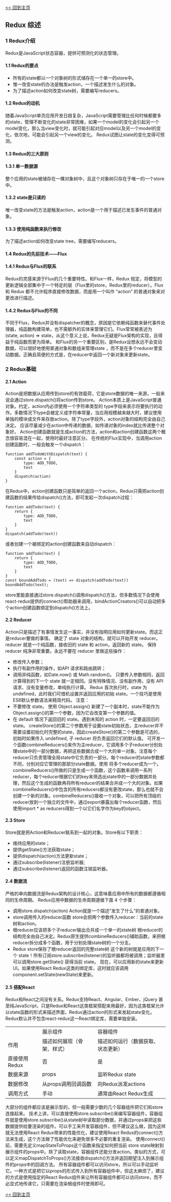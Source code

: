 [<< 回到主页](http://suzy1993.github.io/misszy/)

## Redux 综述

### 1 Redux介绍
Redux是JavaScript状态容器，提供可预测化的状态管理。
#### 1.1 Redux的要点
* 所有的state都以一个对象树的形式储存在一个单一的store中。
* 惟一改变state的办法是触发action，一个描述发生什么的对象。
* 为了描述action如何改变state树，需要编写reducers。

#### 1.2 Redux的动机
随着JavaScript单页应用开发日趋复杂，JavaScript需要管理比任何时候都要多的state，管理不断变化的state非常困难，如果一个model的变化会引起另一个model变化，那么当view变化时，就可能引起对应model以及另一个model的变化，依次地，可能会引起另一个view的变化。
Redux试图让state的变化变得可预测。

#### 1.3 Redux的三大原则
#### 1.3.1 单一数据源
整个应用的state被储存在一棵对象树中，且这个对象树只存在于唯一的一个store中。

#### 1.3.2 state是只读的
唯一改变state的方法是触发action，action是一个用于描述已发生事件的普通对象。

#### 1.3.3 使用纯函数来执行修改
为了描述action如何改变state tree，需要编写reducers。

#### 1.4 Redux的先前技术——Flux
#### 1.4.1 Redux与Flux的联系
Redux的灵感来源于Flux的几个重要特性。和Flux一样，Redux 规定，将模型的更新逻辑全部集中于一个特定的层（Flux里的store，Redux里的reducer）。Flux 和 Redux 都不允许程序直接修改数据，而是用一个叫作 “action” 的普通对象来对更改进行描述。

#### 1.4.2 Redux与Flux的不同
不同于Flux，Redux并没有dispatcher的概念，原因是它依赖纯函数来替代事件处理器，纯函数构建简单，也不需额外的实体来管理它们。Flux常常被表述为 (state, action) => state，从这个意义上说，Redux无疑是Flux架构的实现，且得益于纯函数而更为简单。
和Flux的另一个重要区别，是Redux设想永远不会变动数据，可以很好地使用普通对象和数组来管理state ，而不是在多个reducer里变动数据。正确且简便的方式是，在reducer中返回一个新对象来更新state。

### 2 Redux基础
#### 2.1 Action
Action是把数据从应用传到store的有效载荷，它是store数据的唯一来源，一般来说会通过store.dispatch()将action传到store。
Action本质上是JavaScript普通对象。约定，action内必须使用一个字符串类型的 type字段来表示将要执行的动作。多数情况下type会被定义成字符串常量，当应用规模越来越大时，建议使用单独的模块或文件来存放action。除了type字段外，action对象的结构完全由自己决定。
应该尽量减少在action中传递的数据，如传递对象的index就比传递整个对象好。
Action创建函数就是生成action的方法，action和action创建函数这两个概念很容易混在一起，使用时最好注意区分。
在传统的Flux实现中，当调用action创建函数时，一般会触发一个dispatch：
```
function addTodoWithDispatch(text) {
    const action = {
        type: ADD_TODO,
        text
    }
    dispatch(action)
}
```
在Redux中，action创建函数只是简单的返回一个action，Redux只需把action创建函数的结果传给dispatch()方法，即可发起一次dispatch过程：
```
function addTodo(text) {
    return {
        type: ADD_TODO,
        text
    }
}
dispatch(addTodo(text))
```
或者创建一个被绑定的action创建函数来自动dispatch：
```
function addTodo(text) {
    return {
        type: ADD_TODO,
        text
    }
}
const boundAddTodo = (text) => dispatch(addTodo(text))
boundAddTodo(text);
```
store里能直接通过store.dispatch()调用dispatch()方法，但多数情况下会使用 react-redux提供的connect()帮助器来调用，bindActionCreators()可以自动把多个action创建函数绑定到dispatch()方法上。

#### 2.2 Reducer
Action只是描述了有事情发生这一事实，并没有指明应用如何更新state。而这正是reducer要做的事情。
确定了 state 对象的结构，就可以开始开发 reducer。reducer 就是一个纯函数，接收旧的 state 和 action，返回新的 state。
保持 reducer 纯净非常重要。永远不要在 reducer 里做这些操作：
* 修改传入参数；
* 执行有副作用的操作，如API 请求和路由跳转；
* 调用非纯函数，如Date.now() 或 Math.random()。
只要传入参数相同，返回计算得到的下一个 state 就一定相同。没有特殊情况、没有副作用，没有 API 请求、没有变量修改，单纯执行计算。
Redux 首次执行时，state 为 undefined，此时我们可借机设置并返回应用的初始 state。一个技巧是使用ES6默认参数语法来精简代码。
注意：
* 不要修改 state。 使用 Object.assign() 新建了一个副本时，state不能作为Object.assign()的第一个参数，因为它会改变第一个参数的值。
* 在 default 情况下返回旧的 state。遇到未知的 action 时，一定要返回旧的 state。
createStore()的第二个参数用于设置state初始状态，主reducer并不需要设置初始化时完整的state，因此createStore()的第二个参数是可选的，初始时如果传入 undefined, 子 reducer 将负责返回它们的默认值。
可开发一个函数combineReducers()来作为主reducer，它调用多个子reducer分别处理state中的一部分数据，再把这些数据合成一个大的单一对象。注意每个reducer只负责管理全局state中它负责的一部分。每个reducer的state参数都不同，分别对应它管理的那部分state数据。使用 将多个reducer成为一个。combineReducers()所做的只是生成一个函数，这个函数来调用一系列reducer，每个reducer根据它们的key来筛选出state中的一部分数据并处理，然后这个生成的函数再将所有reducer的结果合并成一个大的对象。如果combineReducers()中包含的所有reducers都没有更改state，那么也就不会创建一个新的对象。combineReducers()接收一个对象，可以把所有顶级的reducer放到一个独立的文件中，通过export暴露出每个reducer函数，然后使用import * as reducers得到一个以它们名字作为key的object。

#### 2.3 Store
Store就是把Action和Reducer联系到一起的对象。Store有以下职责：
* 维持应用的state；
* 提供getState()方法获取state；
* 提供dispatch(action)方法更新state；
* 通过subscribe(listener)注册监听器;
* 通过subscribe(listener)返回的函数注销监听器。

#### 2.4 数据流
严格的单向数据流是Redux架构的设计核心，这意味着应用中所有的数据都遵循相同的生命周期。
Redux应用中数据的生命周期遵循下面 4 个步骤：
* 调用store.dispatch(action)
Action就是一个描述“发生了什么”的普通对象。
* store调用传入的reducer函数
store会把两个参数传入reducer：当前的state树和action。
* 根reducer应该把多个子reducer输出合并成一个单一的state树
根reducer的结构完全由自己决定。Redux原生提供combineReducers()辅助函数，来把根reducer拆分成多个函数，用于分别处理state树的一个分支。
* Redux store保存了根reducer返回的完整state树
这个新的树就是应用的下一个 state！所有订阅store.subscribe(listener)的监听器都将被调用；监听器里可以调用store.getState() 获得当前 state。
现在，可以应用新的state来更新 UI。如果使用React Redux这类的绑定库，这时就应该调用component.setState(newState)来更新。

#### 2.5 搭配React
Redux和React之间没有关系。Redux支持React、Angular、Ember、jQuery 甚至纯JavaScript，只是Redux和React这类框架搭配来用最好，因为这类框架允许以state函数的形式来描述界面，Redux通过action的形式来发起state变化。
Redux默认并不包含react-redux这一React绑定库，需要单独安装。
<table>
    <tr><td></td><td>展示组件</td><td>容器组件</td></tr>
    <tr><td>作用</td><td>描述如何展现（骨架、样式）</td><td>描述如何运行（数据获取、状态更新）</td></tr>
    <tr><td>直接使用Redux</td><td>否</td><td>是</td></tr>
    <tr><td>数据来源</td><td>props</td><td>监听Redux state</td></tr>
    <tr><td>数据修改</td><td>从props调用回调函数</td><td>向Redux派发actions</td></tr>
    <tr><td>调用方式</td><td>手动</td><td>通常由React Redux生成</td></tr>
</table>
大部分的组件都应该是展示型的，但一般需要少数的几个容器组件把它们和store连接起来。 
技术上讲，可以直接使用store.subscribe()来编写容器组件，容器组件就是使用store.subscribe()从state树中读取部分数据，并通过props来把这些数据提供给要渲染的组件。可以手工来开发容器组件，但不建议这么做，因为这样就无法使用React Redux带来的性能优化，建议使用React Redux的connect()方法来生成，这个方法做了性能优化来避免很多不必要的重复渲染。 
使用connect()前，需要先定义mapStateToProps这个函数来指定如何把当前 store state映射到展示组件的props中。除了读取state，容器组件还能分发action。类似的方式，可以定义mapDispatchToProps()方法接收dispatch()方法并返回期望注入到展示组件的props中的回调方法。
所有容器组件都可以访问store，所以可以手动监听它。一种方式是把它以props的形式传入到所有容器组件中，但这太麻烦了，建议的方式是使用指定的React Redux组件<Provider>来让所有容器组件都可以访问store，而不必显式地传递它，只需要在渲染根组件时使用即可。

[<< 回到主页](http://suzy1993.github.io/misszy/)
